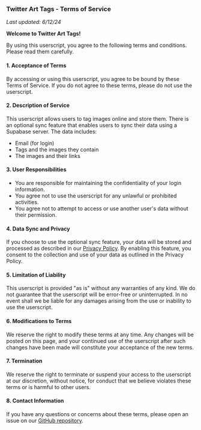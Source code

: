 ### Twitter Art Tags - Terms of Service

_Last updated: 6/12/24_

**Welcome to Twitter Art Tags!**

By using this userscript, you agree to the following terms and conditions. Please read them carefully.

#### 1. Acceptance of Terms

By accessing or using this userscript, you agree to be bound by these Terms of Service. If you do not agree to these terms, please do not use the userscript.

#### 2. Description of Service

This userscript allows users to tag images online and store them. There is an optional sync feature that enables users to sync their data using a Supabase server. The data includes:

-   Email (for login)
-   Tags and the images they contain
-   The images and their links

#### 3. User Responsibilities

-   You are responsible for maintaining the confidentiality of your login information.
-   You agree not to use the userscript for any unlawful or prohibited activities.
-   You agree not to attempt to access or use another user's data without their permission.

#### 4. Data Sync and Privacy

If you choose to use the optional sync feature, your data will be stored and processed as described in our [Privacy Policy](https://github.com/poohcom1/twitter-art-tags/blob/master/PRIVACY.md). By enabling this feature, you consent to the collection and use of your data as outlined in the Privacy Policy.

#### 5. Limitation of Liability

This userscript is provided "as is" without any warranties of any kind. We do not guarantee that the userscript will be error-free or uninterrupted. In no event shall we be liable for any damages arising from the use or inability to use the userscript.

#### 6. Modifications to Terms

We reserve the right to modify these terms at any time. Any changes will be posted on this page, and your continued use of the userscript after such changes have been made will constitute your acceptance of the new terms.

#### 7. Termination

We reserve the right to terminate or suspend your access to the userscript at our discretion, without notice, for conduct that we believe violates these terms or is harmful to other users.

#### 8. Contact Information

If you have any questions or concerns about these terms, please open an issue on our [GitHub repository](https://github.com/poohcom1/twitter-art-tags/issues).
